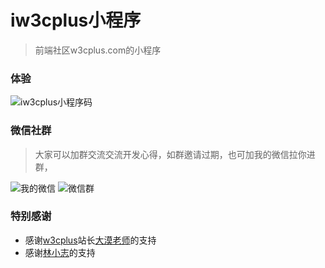 # iw3cplus小程序

> 前端社区w3cplus.com的小程序

### 体验

![iw3cplus小程序码](http://www.xiayuze.com/wxtools/w3cplus.jpg)

### 微信社群

> 大家可以加群交流交流开发心得，如群邀请过期，也可加我的微信拉你进群，

![我的微信](http://www.xiayuze.com/wxtools/wechatGroup.png)
![微信群](http://www.xiayuze.com/wxtools/wechatGroup.png)

### 特别感谢

- 感谢[w3cplus](https://www.w3cplus.com/)站长[大漠老师](https://github.com/airen)的支持
- 感谢[林小志](https://github.com/linxz)的支持
